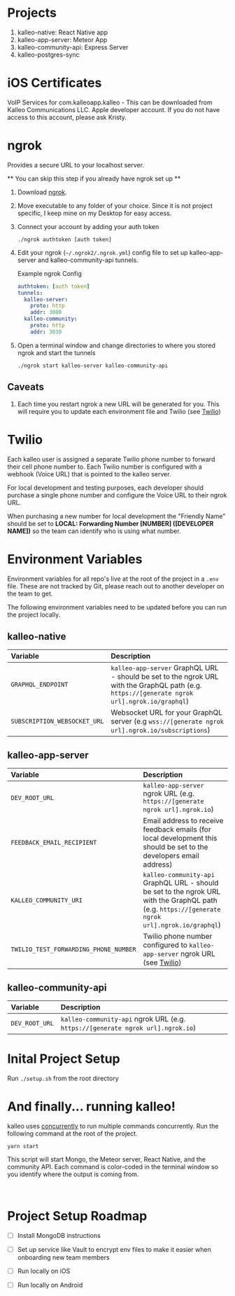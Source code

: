 # Projects

1. kalleo-native: React Native app
2. kalleo-app-server: Meteor App
3. kalleo-community-api: Express Server
4. kalleo-postgres-sync

# iOS Certificates 
VoIP Services for com.kalleoapp.kalleo - This can be downloaded from Kalleo Communications LLC. Apple developer account. If you do not have access to this account, please ask Kristy.

# ngrok

Provides a secure URL to your localhost server.

** You can skip this step if you already have ngrok set up ** 

1. Download [ngrok](https://ngrok.com/download).

2. Move executable to any folder of your choice. Since it is not project specific, I keep mine on my Desktop for easy access.

3. Connect your account by adding your auth token

    ```
    ./ngrok authtoken [auth token]
    ```
4. Edit your ngrok (`~/.ngrok2/.ngrok.yml`) config file to set up kalleo-app-server and kalleo-community-api tunnels.

    Example ngrok Config
    
    ```yml
    authtoken: [auth token]
    tunnels:
      kalleo-server:
        proto: http
        addr: 3000
      kalleo-community:
        proto: http
        addr: 3030
    ```
    
5. Open a terminal window and change directories to where you stored ngrok and start the tunnels

    ```
    ./ngrok start kalleo-server kalleo-community-api
    ```

## Caveats

1. Each time you restart ngrok a new URL will be generated for you. This will require you to update each environment file and Twilio (see [Twilio](#twilio)) 
    
# Twilio
  
Each kalleo user is assigned a separate Twilio phone number to forward their cell phone number to. Each Twilio number is configured with a webhook (Voice URL) that is pointed to the kalleo server.

For local development and testing purposes, each developer should purchase a single phone number and configure the Voice URL to their ngrok URL.

When purchasing a new number for local development the "Friendly Name" should be set to **LOCAL: Forwarding Number [NUMBER] ([DEVELOPER NAME])** so the team can identify who is using what number.

# Environment Variables

Environment variables for all repo's live at the root of the project in a `.env` file. These are not tracked by Git, please reach out to another developer on the team to get. 

The following environment variables need to be updated before you can run the project locally.

## kalleo-native

| Variable                     | Description            
|:-------------                |:-------------
| `GRAPHQL_ENDPOINT`           | `kalleo-app-server` GraphQL URL - should be set to the ngrok URL with the GraphQL path (e.g. `https://[generate ngrok url].ngrok.io/graphql`)
| `SUBSCRIPTION_WEBSOCKET_URL` | Websocket URL for your GraphQL server (e.g `wss://[generate ngrok url].ngrok.io/subscriptions`)

## kalleo-app-server

| Variable                              | Description            
|:-------------                         |:-------------
| `DEV_ROOT_URL`                        | `kalleo-app-server` ngrok URL (e.g. `https://[generate ngrok url].ngrok.io`)
| `FEEDBACK_EMAIL_RECIPIENT`            | Email address to receive feedback emails (for local development this should be set to the developers email address)
| `KALLEO_COMMUNITY_URI`                | `kalleo-community-api` GraphQL URL - should be set to the ngrok URL with the GraphQL path (e.g. `https://[generate ngrok url].ngrok.io/graphql`)
| `TWILIO_TEST_FORWARDING_PHONE_NUMBER` | Twilio phone number configured to `kalleo-app-server` ngrok URL (see [Twilio](#twilio))

## kalleo-community-api

| Variable       | Description
|:----------     |:-----------
| `DEV_ROOT_URL` | `kalleo-community-api` ngrok URL (e.g. `https://[generate ngrok url].ngrok.io`)

# Inital Project Setup

Run `./setup.sh` from the root directory

# And finally... running kalleo!

kalleo uses [concurrently](https://www.npmjs.com/package/concurrently) to run multiple commands concurrently. Run the following command at the root of the project.

```
yarn start
```

This script will start Mongo, the Meteor server, React Native, and the community API. Each command is color-coded in the terminal window so you identify where the output is coming from.

&nbsp;

# Project Setup Roadmap

- [ ] Install MongoDB instructions
- [ ] Set up service like Vault to encrypt env files to make it easier when onboarding new team members
- [ ] Run locally on iOS
- [ ] Run locally on Android

